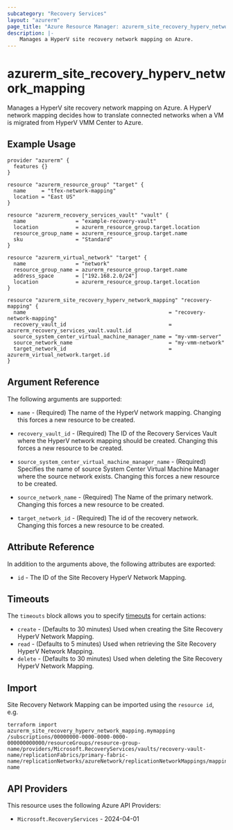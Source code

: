 ```yaml
---
subcategory: "Recovery Services"
layout: "azurerm"
page_title: "Azure Resource Manager: azurerm_site_recovery_hyperv_network_mapping"
description: |-
    Manages a HyperV site recovery network mapping on Azure.
---
```


# azurerm_site_recovery_hyperv_network_mapping

Manages a HyperV site recovery network mapping on Azure. A HyperV network mapping decides how to translate connected networks when a VM is migrated from HyperV VMM Center to Azure.

## Example Usage

```hcl
provider "azurerm" {
  features {}
}

resource "azurerm_resource_group" "target" {
  name     = "tfex-network-mapping"
  location = "East US"
}

resource "azurerm_recovery_services_vault" "vault" {
  name                = "example-recovery-vault"
  location            = azurerm_resource_group.target.location
  resource_group_name = azurerm_resource_group.target.name
  sku                 = "Standard"
}

resource "azurerm_virtual_network" "target" {
  name                = "network"
  resource_group_name = azurerm_resource_group.target.name
  address_space       = ["192.168.2.0/24"]
  location            = azurerm_resource_group.target.location
}

resource "azurerm_site_recovery_hyperv_network_mapping" "recovery-mapping" {
  name                                              = "recovery-network-mapping"
  recovery_vault_id                                 = azurerm_recovery_services_vault.vault.id
  source_system_center_virtual_machine_manager_name = "my-vmm-server"
  source_network_name                               = "my-vmm-network"
  target_network_id                                 = azurerm_virtual_network.target.id
}
```

## Argument Reference

The following arguments are supported:

* `name` - (Required) The name of the HyperV network mapping. Changing this forces a new resource to be created.

* `recovery_vault_id` - (Required) The ID of the Recovery Services Vault where the HyperV network mapping should be created. Changing this forces a new resource to be created.

* `source_system_center_virtual_machine_manager_name` - (Required) Specifies the name of source System Center Virtual Machine Manager where the source network exists. Changing this forces a new resource to be created. 

* `source_network_name` - (Required) The Name of the primary network. Changing this forces a new resource to be created.

* `target_network_id` - (Required) The id of the recovery network. Changing this forces a new resource to be created.

## Attribute Reference

In addition to the arguments above, the following attributes are exported:

* `id` - The ID of the Site Recovery HyperV Network Mapping.

## Timeouts

The `timeouts` block allows you to specify [timeouts](https://developer.hashicorp.com/terraform/language/resources/configure#define-operation-timeouts) for certain actions:

* `create` - (Defaults to 30 minutes) Used when creating the Site Recovery HyperV Network Mapping.
* `read` - (Defaults to 5 minutes) Used when retrieving the Site Recovery HyperV Network Mapping.
* `delete` - (Defaults to 30 minutes) Used when deleting the Site Recovery HyperV Network Mapping.

## Import

Site Recovery Network Mapping can be imported using the `resource id`, e.g.

```shell
terraform import  azurerm_site_recovery_hyperv_network_mapping.mymapping /subscriptions/00000000-0000-0000-0000-000000000000/resourceGroups/resource-group-name/providers/Microsoft.RecoveryServices/vaults/recovery-vault-name/replicationFabrics/primary-fabric-name/replicationNetworks/azureNetwork/replicationNetworkMappings/mapping-name
```

## API Providers
<!-- This section is generated, changes will be overwritten -->
This resource uses the following Azure API Providers:

* `Microsoft.RecoveryServices` - 2024-04-01
